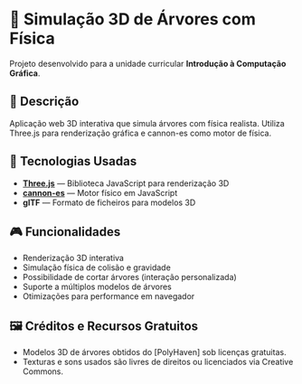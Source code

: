 # 🌲 Simulação 3D de Árvores com Física

Projeto desenvolvido para a unidade curricular **Introdução à Computação Gráfica**.

## 📌 Descrição

Aplicação web 3D interativa que simula árvores com física realista. Utiliza Three.js para renderização gráfica e cannon-es como motor de física.

## 🚀 Tecnologias Usadas

- **[Three.js](https://threejs.org/)** — Biblioteca JavaScript para renderização 3D
- **[cannon-es](https://pmndrs.github.io/cannon-es/)** — Motor físico em JavaScript
- **glTF** — Formato de ficheiros para modelos 3D

## 🎮 Funcionalidades

- Renderização 3D interativa
- Simulação física de colisão e gravidade
- Possibilidade de cortar árvores (interação personalizada)
- Suporte a múltiplos modelos de árvores
- Otimizações para performance em navegador

## 🖼️ Créditos e Recursos Gratuitos

- Modelos 3D de árvores obtidos do [PolyHaven] sob licenças gratuitas.
- Texturas e sons usados são livres de direitos ou licenciados via Creative Commons.
